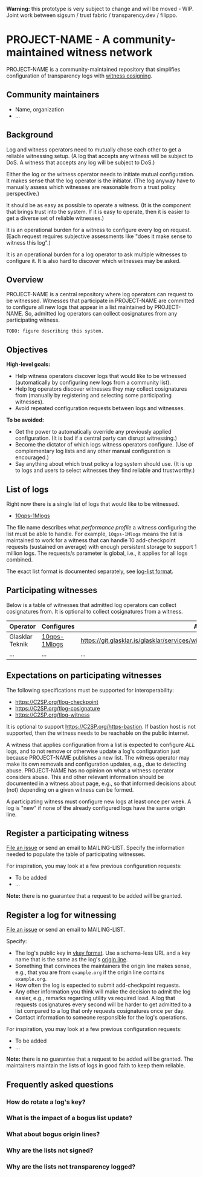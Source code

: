 **Warning:** this prototype is very subject to change and will be moved - WIP.
Joint work between sigsum / trust fabric / transparency.dev / filippo.

# PROJECT-NAME - A community-maintained witness network

PROJECT-NAME is a community-maintained repository that simplifies configuration
of transparency logs with [witness cosigning][].

## Community maintainers

  - Name, organization
  - ...

[witness cosigning]: https://C2SP.org/tlog-witness

## Background 

Log and witness operators need to mutually chose each other to get a reliable
witnessing setup.  (A log that accepts any witness will be subject to DoS.  A
witness that accepts any log will be subject to DoS.)

Either the log or the witness operator needs to initiate mutual configuration.
It makes sense that the log operator is the initiator.  (The log anyway have to
manually assess which witnesses are reasonable from a trust policy perspective.)

It should be as easy as possible to operate a witness.  (It is the component
that brings trust into the system.  If it is easy to operate, then it is easier
to get a diverse set of reliable witnesses.)

It is an operational burden for a witness to configure every log on request.
(Each request requires subjective assessments like "does it make sense to
witness this log".)

It is an operational burden for a log operator to ask multiple witnesses to
configure it.  It is also hard to discover which witnesses may be asked.

## Overview

PROJECT-NAME is a central repository where log operators can request to be
witnessed.  Witnesses that participate in PROJECT-NAME are committed to
configure all new logs that appear in a list maintained by PROJECT-NAME.  So,
admitted log operators can collect cosignatures from any participating witness.

    TODO: figure describing this system.

## Objectives

**High-level goals:**

  - Help witness operators discover logs that would like to be witnessed
    (automatically by configuring new logs from a community list).
  - Help log operators discover witnesses they may collect cosignatures from
    (manually by registering and selecting some participating witnesses).
  - Avoid repeated configuration requests between logs and witnesses.

**To be avoided:**

  - Get the power to automatically override any previously applied
    configuration.  (It is bad if a central party can disrupt witnessing.)
  - Become the dictator of which logs witness operators configure.  (Use of
    complementary log lists and any other manual configuration is encouraged.)
  - Say anything about which trust policy a log system should use.  (It is up to
    logs and users to select witnesses they find reliable and trustworthy.)

## List of logs

Right now there is a single list of logs that would like to be witnessed.

  - [10qps-1Mlogs][]

The file name describes what *performance profile* a witness configuring the
list must be able to handle.  For example, `10qps-1Mlogs` means the list is
maintained to work for a witness that can handle 10 add-checkpoint requests
(sustained on average) with enough persistent storage to support 1 million logs.
The requests/s parameter is global, i.e., it applies for all logs combined.

The exact list format is documented separately, see [log-list format][].

[10qps-1Mlogs]: ./lists/10qps-1Mlogs
[log-list format]: ./log-list-format.md

## Participating witnesses

Below is a table of witnesses that admitted log operators can collect
cosignatures from.  It is optional to collect cosignatures from a witness.

  | Operator        | Configures       | About page                                                                                      |
  | --------------- | ---------------- | ----------------------------------------------------------------------------------------------- |
  | Glasklar Teknik | [10qps-1Mlogs][] | <https://git.glasklar.is/glasklar/services/witnessing/-/blob/main/witness.glasklar.is/about.md> |
  | ...             | ...              | ...                                                                                             |

## Expectations on participating witnesses

The following specifications must be supported for interoperability:

  - <https://C2SP.org/tlog-checkpoint>
  - <https://C2SP.org/tlog-cosignature>
  - <https://C2SP.org/tlog-witness>

It is optional to support <https://C2SP.org/https-bastion>.  If bastion host is
not supported, then the witness needs to be reachable on the public internet.

A witness that applies configuration from a list is expected to configure *ALL*
logs, and to not remove or otherwise update a log's configuration just because
PROJECT-NAME publishes a new list.  The witness operator may make its own
removals and configuration updates, e.g., due to detecting abuse.  PROJECT-NAME
has no opinion on what a witness operator considers abuse.  This and other
relevant information should be documented in a witness about page, e.g., so that
informed decisions about (not) depending on a given witness can be formed.

A participating witness must configure new logs at least once per week.  A log
is "new" if none of the already configured logs have the same origin line.

## Register a participating witness

[File an issue][] or send an email to MAILING-LIST.  Specify the information
needed to populate the table of participating witnesses.

For inspiration, you may look at a few previous configuration requests:

  - To be added
  - ...

**Note:** there is no guarantee that a request to be added will be granted.

## Register a log for witnessing

[File an issue][] or send an email to MAILING-LIST.

Specify:

  - The log's public key in [vkey format][].  Use a schema-less URL and a key
    name that is the same as the log's [origin line][].
  - Something that convinces the maintainers the origin line makes sense, e.g.,
    that you are from `example.org` if the origin line contains `example.org`.
  - How often the log is expected to submit add-checkpoint requests.
  - Any other information you think will make the decision to admit the log
    easier, e.g., remarks regarding utility vs required load.  A log that
    requests cosignatures every second will be harder to get admitted to a list
    compared to a log that only requests cosignatures once per day.
  - Contact information to someone responsible for the log's operations.

For inspiration, you may look at a few previous configuration requests:

  - To be added
  - ...

**Note:** there is no guarantee that a request to be added will be granted.  The
maintainers maintain the lists of logs in good faith to keep them reliable.

[File an issue]: TO-BE-ADDED
[vkey format]: TO-BE-ADDED
[origin line]: https://C2SP.org/tlog-checkpoint#note-text

## Frequently asked questions

### How do rotate a log's key?
### What is the impact of a bogus list update?
### What about bogus origin lines?
### Why are the lists not signed?
### Why are the lists not transparency logged?
